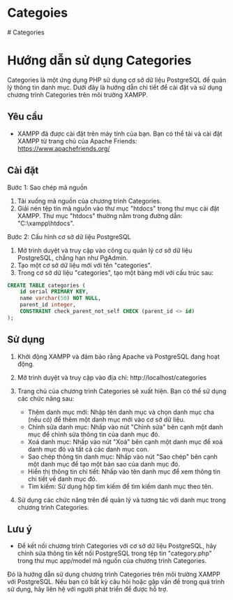 # Categoies

﻿# Categories

# Hướng dẫn sử dụng Categories

Categories là một ứng dụng PHP sử dụng cơ sở dữ liệu PostgreSQL để quản lý thông tin danh mục. Dưới đây là hướng dẫn chi tiết để cài đặt và sử dụng chương trình Categories trên môi trường XAMPP.

## Yêu cầu

- XAMPP đã được cài đặt trên máy tính của bạn. Bạn có thể tải và cài đặt XAMPP từ trang chủ của Apache Friends: https://www.apachefriends.org/

## Cài đặt

Bước 1: Sao chép mã nguồn

1. Tải xuống mã nguồn của chương trình Categories.
2. Giải nén tệp tin mã nguồn vào thư mục "htdocs" trong thư mục cài đặt XAMPP. Thư mục "htdocs" thường nằm trong đường dẫn: "C:\xampp\htdocs".

Bước 2: Cấu hình cơ sở dữ liệu PostgreSQL

1. Mở trình duyệt và truy cập vào công cụ quản lý cơ sở dữ liệu PostgreSQL, chẳng hạn như PgAdmin.
2. Tạo một cơ sở dữ liệu mới với tên "categories".
3. Trong cơ sở dữ liệu "categories", tạo một bảng mới với cấu trúc sau:

```sql
CREATE TABLE categories (
    id serial PRIMARY KEY,
    name varchar(50) NOT NULL,
    parent_id integer,
    CONSTRAINT check_parent_not_self CHECK (parent_id <> id)
);
```

## Sử dụng

1. Khởi động XAMPP và đảm bảo rằng Apache và PostgreSQL đang hoạt động.
2. Mở trình duyệt và truy cập vào địa chỉ: http://localhost/categories
3. Trang chủ của chương trình Categories sẽ xuất hiện. Bạn có thể sử dụng các chức năng sau:

   - Thêm danh mục mới: Nhập tên danh mục và chọn danh mục cha (nếu có) để thêm một danh mục mới vào cơ sở dữ liệu.
   - Chỉnh sửa danh mục: Nhấp vào nút "Chỉnh sửa" bên cạnh một danh mục để chỉnh sửa thông tin của danh mục đó.
   - Xoá danh mục: Nhấp vào nút "Xoá" bên cạnh một danh mục để xoá danh mục đó và tất cả các danh mục con.
   - Sao chép thông tin danh mục: Nhấp vào nút "Sao chép" bên cạnh một danh mục để tạo một bản sao của danh mục đó.
   - Hiển thị thông tin chi tiết: Nhấp vào tên danh mục để xem thông tin chi tiết về danh mục đó.
   - Tìm kiếm: Sử dụng hộp tìm kiếm để tìm kiếm danh mục theo tên.

4. Sử dụng các chức năng trên để quản lý và tương tác với danh mục trong chương trình Categories.

## Lưu ý

- Để kết nối chương trình Categories với cơ sở dữ liệu PostgreSQL, hãy chỉnh sửa thông tin kết nối PostgreSQL trong tệp tin "category.php" trong thư mục app/model mã nguồn của chương trình Categories.

Đó là hướng dẫn sử dụng chương trình Categories trên môi trường XAMPP với PostgreSQL. Nếu bạn có bất kỳ câu hỏi hoặc gặp vấn đề trong quá trình sử dụng, hãy liên hệ với người phát triển để được hỗ trợ.

